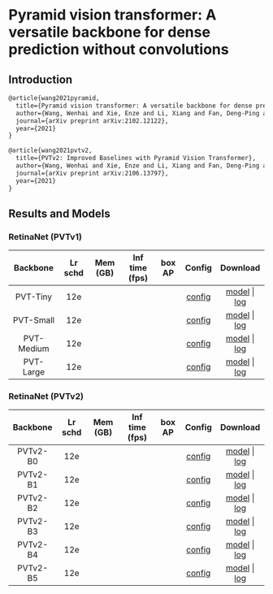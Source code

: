 # Pyramid vision transformer: A versatile backbone for dense prediction without convolutions

## Introduction

<!-- [ALGORITHM] -->

```latex
@article{wang2021pyramid,
  title={Pyramid vision transformer: A versatile backbone for dense prediction without convolutions},
  author={Wang, Wenhai and Xie, Enze and Li, Xiang and Fan, Deng-Ping and Song, Kaitao and Liang, Ding and Lu, Tong and Luo, Ping and Shao, Ling},
  journal={arXiv preprint arXiv:2102.12122},
  year={2021}
}
```

```latex
@article{wang2021pvtv2,
  title={PVTv2: Improved Baselines with Pyramid Vision Transformer},
  author={Wang, Wenhai and Xie, Enze and Li, Xiang and Fan, Deng-Ping and Song, Kaitao and Liang, Ding and Lu, Tong and Luo, Ping and Shao, Ling},
  journal={arXiv preprint arXiv:2106.13797},
  year={2021}
}
```
## Results and Models

### RetinaNet (PVTv1)

| Backbone    | Lr schd | Mem (GB) | Inf time (fps) | box AP | Config | Download |
|:-----------:|:-------:|:--------:|:--------------:|:------:|:------:|:--------:|
| PVT-Tiny    | 12e     |          |                |        | [config](https://github.com/open-mmlab/mmdetection/tree/master/configs/pvt/retinanet_pvt_t_fpn_1x_coco.py) | [model]() &#124; [log]() |
| PVT-Small   | 12e     |          |                |        | [config](https://github.com/open-mmlab/mmdetection/tree/master/configs/pvt/retinanet_pvt_s_fpn_1x_coco.py) | [model]() &#124; [log]() |
| PVT-Medium  | 12e     |          |                |        | [config](https://github.com/open-mmlab/mmdetection/tree/master/configs/pvt/retinanet_pvt_m_fpn_1x_coco.py) | [model]() &#124; [log]() |
| PVT-Large   | 12e     |          |                |        | [config](https://github.com/open-mmlab/mmdetection/tree/master/configs/pvt/retinanet_pvt_l_fpn_1x_coco.py) | [model]() &#124; [log]() |

### RetinaNet (PVTv2)

| Backbone    | Lr schd | Mem (GB) | Inf time (fps) | box AP | Config | Download |
|:-----------:|:-------:|:--------:|:--------------:|:------:|:------:|:--------:|
| PVTv2-B0    | 12e     |          |                |        | [config](https://github.com/open-mmlab/mmdetection/tree/master/configs/pvt/retinanet_pvt_v2_b0_fpn_1x_coco.py) | [model]() &#124; [log]() |
| PVTv2-B1    | 12e     |          |                |        | [config](https://github.com/open-mmlab/mmdetection/tree/master/configs/pvt/retinanet_pvt_v2_b1_fpn_1x_coco.py) | [model]() &#124; [log]() |
| PVTv2-B2    | 12e     |          |                |        | [config](https://github.com/open-mmlab/mmdetection/tree/master/configs/pvt/retinanet_pvt_v2_b2_fpn_1x_coco.py) | [model]() &#124; [log]() |
| PVTv2-B3    | 12e     |          |                |        | [config](https://github.com/open-mmlab/mmdetection/tree/master/configs/pvt/retinanet_pvt_v2_b3_fpn_1x_coco.py) | [model]() &#124; [log]() |
| PVTv2-B4    | 12e     |          |                |        | [config](https://github.com/open-mmlab/mmdetection/tree/master/configs/pvt/retinanet_pvt_v2_b4_fpn_1x_coco.py) | [model]() &#124; [log]() |
| PVTv2-B5    | 12e     |          |                |        | [config](https://github.com/open-mmlab/mmdetection/tree/master/configs/pvt/retinanet_pvt_v2_b5_fpn_1x_coco.py) | [model]() &#124; [log]() |
